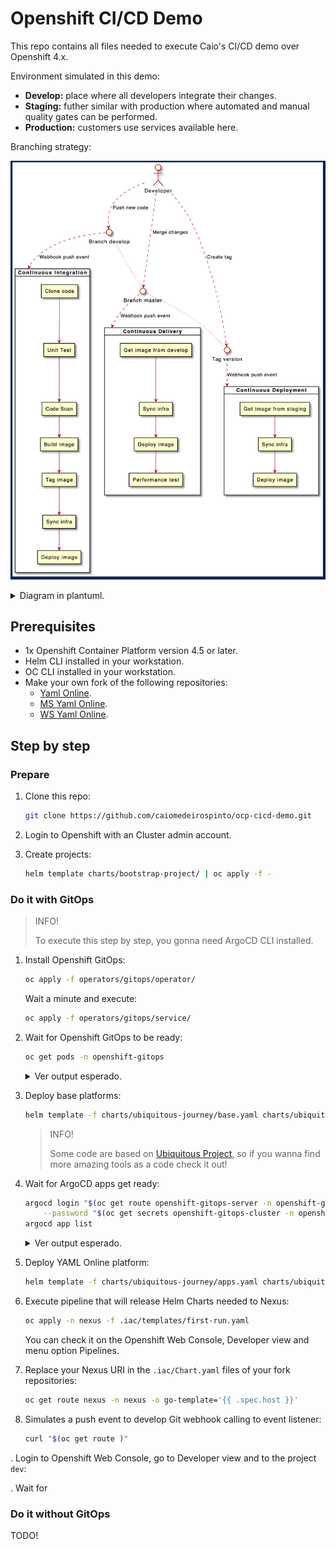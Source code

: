 # Openshift CI/CD Demo

This repo contains all files needed to execute Caio's CI/CD demo over Openshift 4.x.

Environment simulated in this demo:

* **Develop:** place where all developers integrate their changes.
* **Staging:** futher similar with production where automated and manual quality gates can be performed.
* **Production:** customers use services available here.

Branching strategy:

![Branching Diagram](assets/diagram.png "Branching Diagram")

<details>
<summary>Diagram in plantuml.</summary>
<p>

```plantuml
@startuml
actor "Developer" as developer
circle "Branch develop" as develop
circle "Branch master" as master
circle "Tag version" as tag
card "Continuous Integration" as ci {
  rectangle "Clone code" as clonecode
  rectangle "Unit Test" as unittest
  rectangle "Code Scan" as codescan
  rectangle "Build image" as buildimage
  rectangle "Tag image" as tagimage
  rectangle "Sync infra" as syncinfra
  rectangle "Deploy image" as deploy
  clonecode --> unittest
  unittest --> codescan
  codescan --> buildimage
  buildimage --> tagimage
  tagimage --> syncinfra
  syncinfra --> deploy
}
card "Continuous Delivery" as cdelivery {
  rectangle "Get image from develop" as tagdev
  rectangle "Sync infra" as syncinfrastag
  rectangle "Deploy image" as deploystag
  rectangle "Performance test" as performance
  tagdev --> syncinfrastag
  syncinfrastag --> deploystag
  deploystag --> performance
}
card "Continuous Deployment" as cdeploy {
  rectangle "Get image from staging" as tagstag
  rectangle "Sync infra" as syncinfraprod
  rectangle "Deploy image" as deployprod
  tagstag --> syncinfraprod
  syncinfraprod --> deployprod
}
developer ..> develop : "Push new code"
develop ..> ci : "Webhook push event"
developer ..> master: "Merge changes"
develop ~~ master
master ..> cdelivery : "Webhook push event"
developer ..> tag: "Create tag"
master ~~ tag
tag ..> cdeploy : "Webhook push event"
@enduml
```

</p>
</details>

## Prerequisites

* 1x Openshift Container Platform version 4.5 or later.
* Helm CLI installed in your workstation.
* OC CLI installed in your workstation.
* Make your own fork of the following repositories:
    * [Yaml Online](https://github.com/caiomedeirospinto/yaml-online).
    * [MS Yaml Online](https://github.com/caiomedeirospinto/yaml-ms-online-session).
    * [WS Yaml Online](https://github.com/caiomedeirospinto/yaml-ws-online-session).

## Step by step

### Prepare

1. Clone this repo:

    ```bash
    git clone https://github.com/caiomedeirospinto/ocp-cicd-demo.git
    ```

2. Login to Openshift with an Cluster admin account.
3. Create projects:

    ```bash
    helm template charts/bootstrap-project/ | oc apply -f -
    ```

### Do it with GitOps

> INFO!
>
> To execute this step by step, you gonna need ArgoCD CLI installed.

1. Install Openshift GitOps:

    ```bash
    oc apply -f operators/gitops/operator/
    ```

    Wait a minute and execute:

    ```bash
    oc apply -f operators/gitops/service/
    ```

2. Wait for Openshift GitOps to be ready:

    ```bash
    oc get pods -n openshift-gitops
    ```

    <details>
    <summary>Ver output esperado.</summary>
    <p>

    ```bash
    NAME                                                              READY   STATUS    RESTARTS   AGE
    cluster-78779b6d4c-2bk2f                                      1/1     Running   0          3h29m
    kam-6764ccc9c-dpwxg                                           1/1     Running   0          3h29m
    openshift-gitops-application-controller-0                     1/1     Running   0          3h29m
    openshift-gitops-applicationset-controller-5d9f9998f8-kf4k9   1/1     Running   0          3h29m
    openshift-gitops-redis-7867d74fb4-j28gv                       1/1     Running   0          3h29m
    openshift-gitops-repo-server-579776b7d6-vd568                 1/1     Running   0          3h29m
    openshift-gitops-server-84fcb8547c-zbmsm                      1/1     Running   0          3h29m
    ```

    </p>
    </details>

3. Deploy base platforms:

    ```bash
    helm template -f charts/ubiquitous-journey/base.yaml charts/ubiquitous-journey/ | oc apply -n openshift-gitops -f -
    ```

    > INFO!
    >
    > Some code are based on [Ubiquitous Project](https://github.com/rht-labs/ubiquitous-journey), so if you wanna find more amazing tools as a code check it out!

4. Wait for ArgoCD apps get ready:

    ```bash
    argocd login "$(oc get route openshift-gitops-server -n openshift-gitops -o go-template='{{ .spec.host }}')" --username admin \
        --password "$(oc get secrets openshift-gitops-cluster -n openshift-gitops -o go-template='{{index .data "admin.password"}}' | base64 --decode)"
    argocd app list
    ```

    <details>
    <summary>Ver output esperado.</summary>
    <p>

    ```bash
    NAME                               CLUSTER                         NAMESPACE               PROJECT       STATUS   HEALTH   [...]
    nexus                              https://kubernetes.default.svc  nexus                   default       Synced   Healthy  [...]
    platforms                          https://kubernetes.default.svc  openshift-gitops        default       Synced   Healthy  [...]
    serverless                         https://kubernetes.default.svc  openshift-serverless    default       Synced   Healthy  [...]
    teams                              https://kubernetes.default.svc  openshift-gitops        default       Synced   Healthy  [...]
    tekton                             https://kubernetes.default.svc  openshift-operators     default       Synced   Healthy  [...]
    ```

    </p>
    </details>

5. Deploy YAML Online platform:

    ```bash
    helm template -f charts/ubiquitous-journey/apps.yaml charts/ubiquitous-journey/ | oc apply -n openshift-gitops -f -
    ```

6. Execute pipeline that will release Helm Charts needed to Nexus:

    ```bash
    oc apply -n nexus -f .iac/templates/first-run.yaml
    ```

    You can check it on the Openshift Web Console, Developer view and menu option Pipelines.

7. Replace your Nexus URI in the `.iac/Chart.yaml` files of your fork repositories:

    ```bash
    oc get route nexus -n nexus -o go-template='{{ .spec.host }}'
    ```

8. Simulates a push event to develop Git webhook calling to event listener:

    ```bash
    curl "$(oc get route )"
    ```

. Login to Openshift Web Console, go to Developer view and to the project `dev`:


. Wait for

### Do it without GitOps

TODO!
